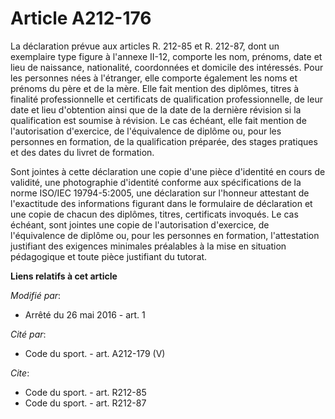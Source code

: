 # Article A212-176

La déclaration prévue aux articles R. 212-85 et R. 212-87, dont un exemplaire type figure à l'annexe II-12, comporte les nom,
prénoms, date et lieu de naissance, nationalité, coordonnées et domicile des intéressés. Pour les personnes nées à
l'étranger, elle comporte également les noms et prénoms du père et de la mère. Elle fait mention des diplômes, titres à
finalité professionnelle et certificats de qualification professionnelle, de leur date et lieu d'obtention ainsi que de la
date de la dernière révision si la qualification est soumise à révision. Le cas échéant, elle fait mention de l'autorisation
d'exercice, de l'équivalence de diplôme ou, pour les personnes en formation, de la qualification préparée, des stages
pratiques et des dates du livret de formation. 

Sont jointes à cette déclaration une copie d'une pièce d'identité en cours de validité, une photographie d'identité conforme
aux spécifications de la norme ISO/IEC 19794-5:2005, une déclaration sur l'honneur attestant de l'exactitude des informations
figurant dans le formulaire de déclaration et une copie de chacun des diplômes, titres, certificats invoqués. Le cas échéant,
sont jointes une copie de l'autorisation d'exercice, de l'équivalence de diplôme ou, pour les personnes en formation,
l'attestation justifiant des exigences minimales préalables à la mise en situation pédagogique et toute pièce justifiant du
tutorat.

**Liens relatifs à cet article**

_Modifié par_:

  - Arrêté du 26 mai 2016 - art. 1

_Cité par_:

  - Code du sport. - art. A212-179 (V)

_Cite_:

  - Code du sport. - art. R212-85
  - Code du sport. - art. R212-87
